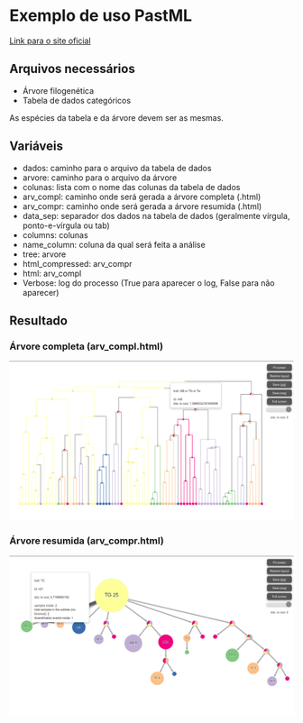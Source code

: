 # Exemplo de uso PastML 

[Link para o site oficial](https://pastml.pasteur.fr/)

## Arquivos necessários
- Árvore filogenética
- Tabela de dados categóricos

As espécies da tabela e da árvore devem ser as mesmas.

## Variáveis
- dados: caminho para o arquivo da tabela de dados
- arvore: caminho para o arquivo da árvore
- colunas: lista com o nome das colunas da tabela de dados
- arv_compl: caminho onde será gerada a árvore completa (.html)
- arv_compr: caminho onde será gerada a árvore resumida (.html)
- data_sep: separador dos dados na tabela de dados (geralmente vírgula, ponto-e-vírgula ou tab)
- columns: colunas
- name_column: coluna da qual será feita a análise
- tree: arvore
- html_compressed: arv_compr
- html: arv_compl
- Verbose: log do processo (True para aparecer o log, False para não aparecer)

## Resultado
### Árvore completa (arv_compl.html)
![arv_compl](https://github.com/moniquesch/pastml-exemplo/blob/master/arv_compl.png)

### Árvore resumida (arv_compr.html)
![arv_compr](https://github.com/moniquesch/pastml-exemplo/blob/master/arv_compr.png)
